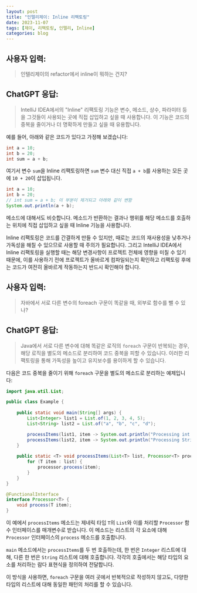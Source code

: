 ```yaml
---
layout: post
title: "인텔리제이: Inline 리팩토링"
date: 2023-11-07
tags: [제이, 리팩토링, 인텔리, Inline]
categories: blog
---
```


## 사용자 입력:
> 인텔리제이의 refactor에서 inline이 뭐하는 건지?

## ChatGPT 응답:
> IntelliJ IDEA에서의 "Inline" 리팩토링 기능은 변수, 메소드, 상수, 파라미터 등을 그것들이 사용되는 곳에 직접 삽입하고 싶을 때 사용합니다. 이 기능은 코드의 중복을 줄이거나 더 명확하게 만들고 싶을 때 유용합니다.

예를 들어, 아래와 같은 코드가 있다고 가정해 보겠습니다:

```java
int a = 10;
int b = 20;
int sum = a + b;
```

여기서 변수 `sum`을 Inline 리팩토링하면 `sum` 변수 대신 직접 `a + b`를 사용하는 모든 곳에 `10 + 20`이 삽입됩니다.

```java
int a = 10;
int b = 20;
// int sum = a + b; 이 부분이 제거되고 아래와 같이 변함
System.out.println(a + b);
```

메소드에 대해서도 비슷합니다. 메소드가 반환하는 결과나 행위를 해당 메소드를 호출하는 위치에 직접 삽입하고 싶을 때 Inline 기능을 사용합니다.

Inline 리팩토링은 코드를 간결하게 만들 수 있지만, 때로는 코드의 재사용성을 낮추거나 가독성을 해칠 수 있으므로 사용할 때 주의가 필요합니다. 그리고 IntelliJ IDEA에서 Inline 리팩토링을 실행할 때는 해당 변경사항이 프로젝트 전체에 영향을 미칠 수 있기 때문에, 이를 사용하기 전에 프로젝트가 올바르게 컴파일되는지 확인하고 리팩토링 후에는 코드가 여전히 올바르게 작동하는지 반드시 확인해야 합니다.

## 사용자 입력:
> 자바에서 서로 다른 변수의 foreach 구문이 똑같을 때, 외부로 함수를 뺄 수 있나?

## ChatGPT 응답:
> Java에서 서로 다른 변수에 대해 똑같은 로직의 `foreach` 구문이 반복되는 경우, 해당 로직을 별도의 메소드로 분리하여 코드 중복을 피할 수 있습니다. 이러한 리팩토링을 통해 가독성을 높이고 유지보수를 용이하게 할 수 있습니다.

다음은 코드 중복을 줄이기 위해 `foreach` 구문을 별도의 메소드로 분리하는 예제입니다:

```java
import java.util.List;

public class Example {
    
    public static void main(String[] args) {
        List<Integer> list1 = List.of(1, 2, 3, 4, 5);
        List<String> list2 = List.of("a", "b", "c", "d");

        processItems(list1, item -> System.out.println("Processing int: " + item));
        processItems(list2, item -> System.out.println("Processing String: " + item));
    }
    
    public static <T> void processItems(List<T> list, Processor<T> processor) {
        for (T item : list) {
            processor.process(item);
        }
    }
}

@FunctionalInterface
interface Processor<T> {
    void process(T item);
}
```

이 예에서 `processItems` 메소드는 제네릭 타입 `T`의 `List`와 이를 처리할 `Processor` 함수 인터페이스를 매개변수로 받습니다. 이 메소드는 리스트의 각 요소에 대해 `Processor` 인터페이스의 `process` 메소드를 호출합니다.

`main` 메소드에서는 `processItems`를 두 번 호출하는데, 한 번은 `Integer` 리스트에 대해, 다른 한 번은 `String` 리스트에 대해 호출합니다. 각각의 호출에서는 해당 타입의 요소를 처리하는 람다 표현식을 정의하여 전달합니다.

이 방식을 사용하면, `foreach` 구문을 여러 곳에서 반복적으로 작성하지 않고도, 다양한 타입의 리스트에 대해 동일한 패턴의 처리를 할 수 있습니다.


